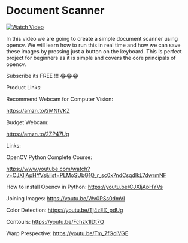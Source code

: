# Document Scanner


[![Watch Video](https://github.com/murtazahassan/Document-Scanner/blob/master/Documnet%20Scanner.jpg)](https://youtu.be/ON_JubFRw8M)

In this video we are going to create a simple document scanner using opencv. We will  learn how to run this in real time and how we can save these images by pressing just a button on the keyboard. This Is perfect project for beginners as it is simple and covers the core principals of opencv. 

Subscribe its FREE !!! 😂😂😂

Product Links:

Recommend Webcam for Computer Vision:

https://amzn.to/2MNtVKZ

Budget Webcam:

https://amzn.to/2ZP47Ug

Links:

OpenCV Python Complete Course:

https://www.youtube.com/watch?v=CJXIjApHYVs&list=PLMoSUbG1Q_r_sc0x7ndCsqdIkL7dwrmNF

How to install Opencv in Python: https://youtu.be/CJXIjApHYVs

Joining Images: https://youtu.be/Wv0PSs0dmVI

Color Detection: https://youtu.be/Tj4zEX_pdUg

Contours: https://youtu.be/Fchzk1lDt7Q

Warp Prespective: https://youtu.be/Tm_7fGolVGE
